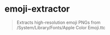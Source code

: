 # emoji-extractor

> Extracts high-resolution emoji PNGs from /System/Library/Fonts/Apple Color Emoji.ttc
